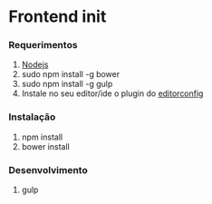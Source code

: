 # Frontend init

### Requerimentos
1. [Nodejs](https://nodejs.org)
2. sudo npm install -g bower
3. sudo npm install -g gulp
4. Instale no seu editor/ide o plugin do [editorconfig](http://editorconfig.org)

### Instalação
1. npm install
2. bower install


### Desenvolvimento
1. gulp